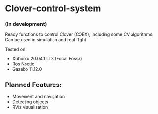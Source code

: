 # Clover-control-system
### (In development)

Ready functions to control Clover (COEX), including some CV algorithms.  
Can be used in simulation and real flight

Tested on:
- Xubuntu 20.04.1 LTS (Focal Fossa)
- Ros Noetic
- Gazebo 11.12.0

## Planned Features:
- Movement and navigation 
- Detecting objects
- RViz visualisation 
